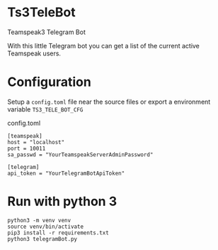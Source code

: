 # Ts3TeleBot
Teamspeak3 Telegram Bot

With this little Telegram bot you can get a list of the current active Teamspeak users.

# Configuration
Setup a `config.toml` file near the source files or export a environment variable `TS3_TELE_BOT_CFG`

config.toml
```
[teamspeak]
host = "localhost"
port = 10011
sa_passwd = "YourTeamspeakServerAdminPassword"

[telegram]
api_token = "YourTelegramBotApiToken"
```

# Run with python 3
```
python3 -m venv venv
source venv/bin/activate
pip3 install -r requirements.txt
python3 telegramBot.py
```

